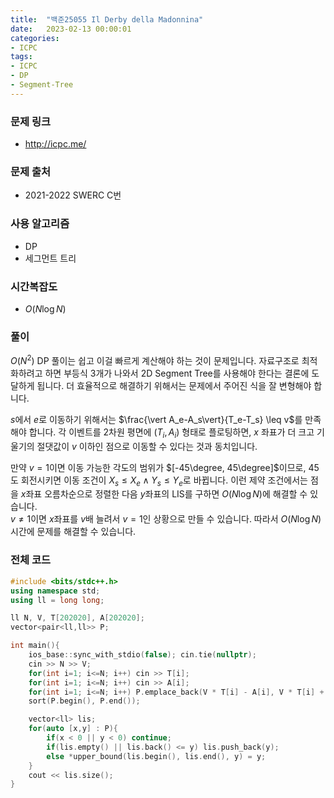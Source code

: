 ```yaml
---
title:  "백준25055 Il Derby della Madonnina"
date:   2023-02-13 00:00:01
categories:
- ICPC
tags:
- ICPC
- DP
- Segment-Tree
---
```


### 문제 링크
* http://icpc.me/

### 문제 출처
* 2021-2022 SWERC C번

### 사용 알고리즘
* DP
* 세그먼트 트리

### 시간복잡도
* $O(N \log N)$

### 풀이
$O(N^2)$ DP 풀이는 쉽고 이걸 빠르게 계산해야 하는 것이 문제입니다. 자료구조로 최적화하려고 하면 부등식 3개가 나와서 2D Segment Tree를 사용해야 한다는 결론에 도달하게 됩니다. 더 효율적으로 해결하기 위해서는 문제에서 주어진 식을 잘 변형해야 합니다.

$s$에서 $e$로 이동하기 위해서는 $\frac{\vert A_e-A_s\vert}{T_e-T_s} \leq v$를 만족해야 합니다. 각 이벤트를 2차원 평면에 $(T_i, A_i)$ 형태로 플로팅하면, $x$ 좌표가 더 크고 기울기의 절댓값이 $v$ 이하인 점으로 이동할 수 있다는 것과 동치입니다.

만약 $v = 1$이면 이동 가능한 각도의 범위가 $[-45\degree, 45\degree]$이므로, 45도 회전시키면 이동 조건이 $X_s \leq X_e \land Y_s \leq Y_e$로 바뀝니다. 이런 제약 조건에서는 점을 $x$좌표 오름차순으로 정렬한 다음 $y$좌표의 LIS를 구하면 $O(N \log N)$에 해결할 수 있습니다.<br>
$v \neq 1$이면 $x$좌표를 $v$배 늘려서 $v = 1$인 상황으로 만들 수 있습니다. 따라서 $O(N \log N)$ 시간에 문제를 해결할 수 있습니다.

### 전체 코드
```cpp
#include <bits/stdc++.h>
using namespace std;
using ll = long long;

ll N, V, T[202020], A[202020];
vector<pair<ll,ll>> P;

int main(){
    ios_base::sync_with_stdio(false); cin.tie(nullptr);
    cin >> N >> V;
    for(int i=1; i<=N; i++) cin >> T[i];
    for(int i=1; i<=N; i++) cin >> A[i];
    for(int i=1; i<=N; i++) P.emplace_back(V * T[i] - A[i], V * T[i] + A[i]);
    sort(P.begin(), P.end());

    vector<ll> lis;
    for(auto [x,y] : P){
        if(x < 0 || y < 0) continue;
        if(lis.empty() || lis.back() <= y) lis.push_back(y);
        else *upper_bound(lis.begin(), lis.end(), y) = y;
    }
    cout << lis.size();
}
```

